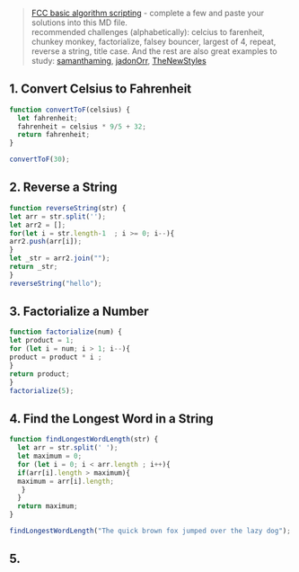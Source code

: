 > [FCC basic algorithm scripting](https://learn.freecodecamp.org/javascript-algorithms-and-data-structures/basic-algorithm-scripting) - complete a few and paste your solutions into this MD file.  
> recommended challenges (alphabetically): celcius to farenheit, chunkey monkey, factorialize, falsey bouncer, largest of 4, repeat, reverse a string, title case.  And the rest are also great
> examples to study: [samanthaming](https://github.com/samanthaming/freecodecamp-my-solutions/tree/master/basic-algorithm), [jadonOrr](https://github.com/jadonOrr/freeCodeCampAlgorithms/tree/master/basic-algorithms), [TheNewStyles](https://github.com/TheNewStyles/freecodecamp-algorithm-solutions/tree/master/BasicAlgorithmScripting)

## 1. Convert Celsius to Fahrenheit
```js
function convertToF(celsius) {
  let fahrenheit;
  fahrenheit = celsius * 9/5 + 32;
  return fahrenheit;
}

convertToF(30);
```
## 2. Reverse a String
```js
function reverseString(str) {
let arr = str.split('');
let arr2 = [];
for(let i = str.length-1  ; i >= 0; i--){
arr2.push(arr[i]);
}
let _str = arr2.join("");
return _str;
}
reverseString("hello");
```
## 3. Factorialize a Number
```js
function factorialize(num) {
let product = 1;
for (let i = num; i > 1; i--){
product = product * i ;
}
return product; 
}
factorialize(5);
```
## 4. Find the Longest Word in a String
```js 
function findLongestWordLength(str) {
  let arr = str.split(' ');
  let maximum = 0;
  for (let i = 0; i < arr.length ; i++){
  if(arr[i].length > maximum){
  maximum = arr[i].length;
   }
  }
  return maximum;
}

findLongestWordLength("The quick brown fox jumped over the lazy dog");
```
## 5. 
